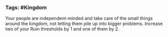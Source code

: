 ### Tags: #Kingdom

Your people are independent-minded and take care of the small things around the kingdom, not letting them pile up into bigger problems. Increase two of your Ruin thresholds by 1 and one of them by 2.